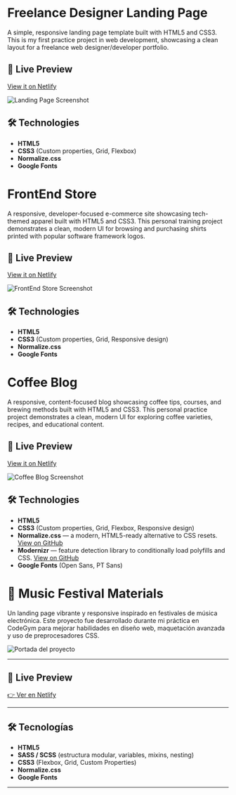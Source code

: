# Freelance Designer Landing Page

A simple, responsive landing page template built with HTML5 and CSS3. This is my first practice project in web development, showcasing a clean layout for a freelance web designer/developer portfolio.

## 🚀 Live Preview

[View it on Netlify](https://chipper-dieffenbachia-b816f9.netlify.app/)  

![Landing Page Screenshot](https://github.com/user-attachments/assets/71110c57-a7bb-4057-9e1d-6793617f60a0)

## 🛠️ Technologies

- **HTML5**  
- **CSS3** (Custom properties, Grid, Flexbox)  
- **Normalize.css**  
- **Google Fonts**  

# FrontEnd Store

A responsive, developer-focused e-commerce site showcasing tech-themed apparel built with HTML5 and CSS3. This personal training project demonstrates a clean, modern UI for browsing and purchasing shirts printed with popular software framework logos.

## 🚀 Live Preview

[View it on Netlify](https://timely-souffle-17682c.netlify.app/)  

![FrontEnd Store Screenshot](https://github.com/user-attachments/assets/12b04cf5-3c60-455c-a658-160302389a87)

## 🛠️ Technologies

- **HTML5**  
- **CSS3** (Custom properties, Grid, Responsive design)  
- **Normalize.css**  
- **Google Fonts**

# Coffee Blog

A responsive, content-focused blog showcasing coffee tips, courses, and brewing methods built with HTML5 and CSS3. This personal practice project demonstrates a clean, modern UI for exploring coffee varieties, recipes, and educational content.

## 🚀 Live Preview

[View it on Netlify](https://zingy-bunny-651ef7.netlify.app/)

![Coffee Blog Screenshot](https://github.com/user-attachments/assets/1a8f4575-b327-4ca5-a818-24268360a9a6)

## 🛠️ Technologies

- **HTML5**  
- **CSS3** (Custom properties, Grid, Flexbox, Responsive design)  
- **Normalize.css** — a modern, HTML5-ready alternative to CSS resets. [View on GitHub](https://github.com/necolas/normalize.css)  
- **Modernizr** — feature detection library to conditionally load polyfills and CSS. [View on GitHub](https://github.com/Modernizr/Modernizr)  
- **Google Fonts** (Open Sans, PT Sans)  


# 🎵 Music Festival Materials

Un landing page vibrante y responsive inspirado en festivales de música electrónica. Este proyecto fue desarrollado durante mi práctica en CodeGym para mejorar habilidades en diseño web, maquetación avanzada y uso de preprocesadores CSS.

![Portada del proyecto](https://github.com/user-attachments/assets/359c06e8-7a1e-42dc-8f5b-98a479434e3b)

---

## 🚀 Live Preview

[👉 Ver en Netlify](https://exquisite-eclair-a36f84.netlify.app/)

---

## 🛠️ Tecnologías

- **HTML5**
- **SASS / SCSS** (estructura modular, variables, mixins, nesting)
- **CSS3** (Flexbox, Grid, Custom Properties)
- **Normalize.css**
- **Google Fonts**

---


